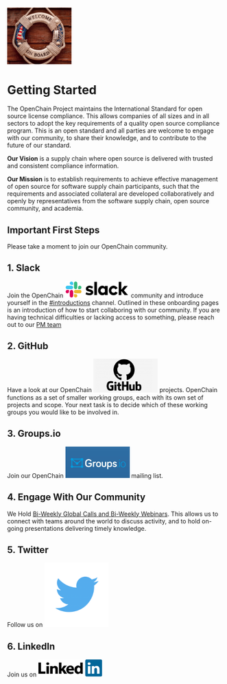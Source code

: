 [<img src="./img/Onboard image.png" alt="drawing" width="150"/>](https://www.openchainproject.org/)

# Getting Started

The OpenChain Project maintains the International Standard for open source license compliance. This allows companies of all sizes and in all sectors to adopt the key requirements of a quality open source compliance program. This is an open standard and all parties are welcome to engage with our community, to share their knowledge, and to contribute to the future of our standard.

**Our Vision** is a supply chain where open source is delivered with trusted and consistent compliance information.

**Our Mission** is to establish requirements to achieve effective management of open source for software supply chain participants, such that the requirements and associated collateral are developed collaboratively and openly by representatives from the software supply chain, open source community, and academia.

## Important First Steps

Please take a moment to join our OpenChain community.

## 1. Slack

Join the OpenChain [<img src="./img/slack.png" alt="drawing" width="150"/>](https://openchainproject.slack.com/) community and introduce yourself in the [#introductions](https://openchainproject.slack.com/archives/C03G1FE8T0W) channel. Outlined in these onboarding pages is an introduction of how to start collaboring with our community. If you are having technical difficulties or lacking access to something, please reach out to our [PM team](mailto:helpdesk@lists.openchainproject.org)

## 2. GitHub

Have a look at our OpenChain [<img src="./img/github_logo.png" alt="drawing" width="150"/>](https://github.com/OpenChain-Project) projects. OpenChain functions as a set of smaller working groups, each with its own set of projects and scope. Your next task is to decide which of these working groups you would like to be involved in. 

## 3. Groups.io

Join our OpenChain [<img src="./img/groups.io logo.jpeg" alt="drawing" width="150"/>](https://lists.openchainproject.org/g/main/join) mailing list.    

## 4. Engage With Our Community

We Hold [Bi-Weekly Global Calls and Bi-Weekly Webinars](https://www.openchainproject.org/community). This allows us to connect with teams around the world to discuss activity, and to hold on-going presentations delivering timely knowledge.

## 5. Twitter

Follow us on [<img src="./img/twitter_PNG3.png" alt="drawing" width="150"/>](https://twitter.com/openchainproj/)

## 6. LinkedIn

Join us on [<img src="./img/linkedIn.png" alt="drawing" width="150"/>](https://www.linkedin.com/company/openchain/)
